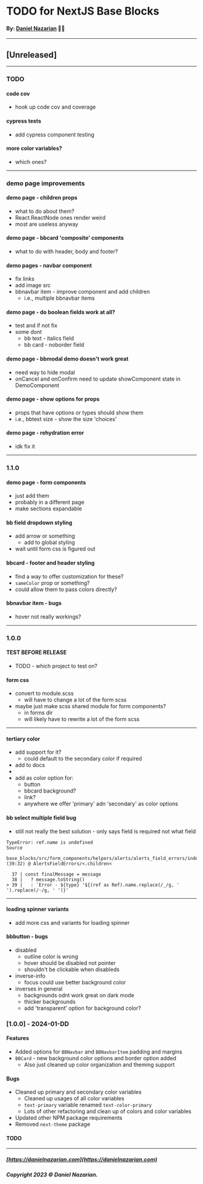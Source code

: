 # TODO for NextJS Base Blocks
#### By: [Daniel Nazarian](https://danielnazarian) 🐧👹

-------------------------------------------------------
## [Unreleased]
------

### TODO

#### code cov
- hook up code cov and coverage


#### cypress tests
- add cypress component testing


#### more color variables?
- which ones?


----
### demo page improvements


#### demo page - children props
- what to do about them?
- React.ReactNode ones render weird
- most are useless anyway


#### demo page - bbcard 'composite' components
- what to do with header, body and footer?


#### demo pages - navbar component
- fix links
- add image src
- bbnavbar item - improve component and add children
  - i.e., multiple bbnavbar items


#### demo page - do boolean fields work at all?
- test and if not fix
- some dont
  - bb text - italics field
  - bb card - noborder field


#### demo page - bbmodal demo doesn't work great
- need way to hide modal
- onCancel and onConfirm need to update showComponent state in DemoComponent



#### demo page - show options for props
- props that have options or types should show them
- i.e., bbtext size - show the size 'choices'


#### demo page - rehydration error
- idk fix it



----
### 1.1.0


#### demo page - form components
- just add them
- probably in a different page
- make sections expandable


#### bb field dropdown styling
- add arrow or something
  - add to global styling
- wait until form css is figured out


#### bbcard - footer and header styling
- find a way to offer customization for these?
- `sameColor` prop or something?
- could allow them to pass colors directly?



#### bbnavbar item - bugs
- hover not really workings?


----
### 1.0.0


#### TEST BEFORE RELEASE
- TODO - which project to test on?


#### form css
- convert to module.scss
  - will have to change a lot of the form scss
- maybe just make scss shared module for form components?
  - in forms dir
  - will likely have to rewrite a lot of the form scss


----

#### tertiary color
- add support for it?
  - could default to the secondary color if required
- add to docs
-
- add as color option for:
  - button
  - bbcard background?
  - link?
  - anywhere we offer 'primary' adn 'secondary' as color options



#### bb select multiple field bug
- still not really the best solution - only says field is required not what field

```
TypeError: ref.name is undefined
Source

base_blocks/src/form_components/helpers/alerts/alerts_field_errors/index.tsx (39:32) @ AlertsFieldErrors/<.children<

  37 | const finalMessage = message
  38 |   ? message.toString()
> 39 |   : `Error - ${type} '${(ref as Ref).name.replace(/_/g, ' ').replace(/-/g, ' ')}'
```

---


#### loading spinner variants
- add more css and variants for loading spinner



#### bbbutton - bugs
- disabled
  - outline color is wrong
  - hover should be disabled not pointer
  - shouldn't be clickable when disableds
- inverse-info
  - focus could use better background color
- inverses in general
  - backgrounds odnt work great on dark mode
  - thicker backgrounds
  - add 'transparent' option for background color?




### [1.0.0] - 2024-01-DD
#### Features
- Added options for `BBNavbar` and `BBNavbarItem` padding and margins
- `BBCard` - new background color options and border option added
  - Also just cleaned up color organization and theming support
#### Bugs
- Cleaned up primary and secondary color variables
  - Cleaned up usages of all color variables
  - `text-primary` variable renamed `text-color-primary`
  - Lots of other refactoring and clean up of colors and color variables
- Updated other NPM package requirements
- Removed `next-theme` package
#### TODO

-------------------------------------------------------

##### [https://danielnazarian.com](https://danielnazarian.com)
##### Copyright 2023 © Daniel Nazarian.
